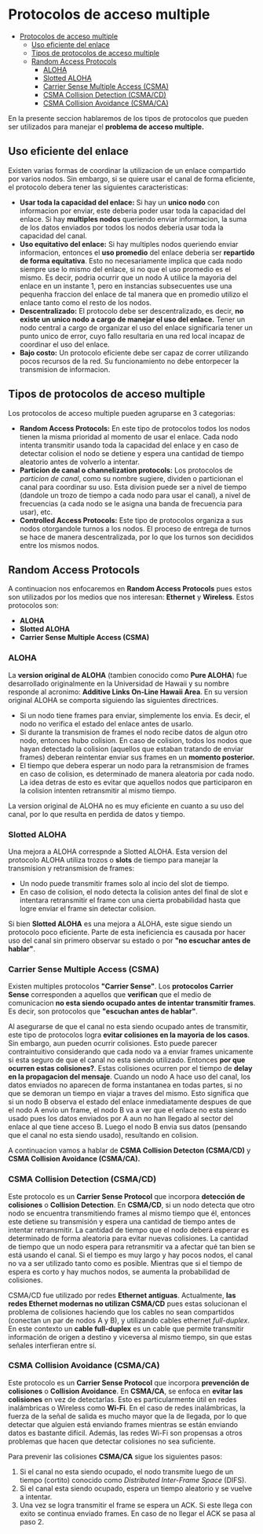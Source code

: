 # Protocolos de acceso multiple

- [Protocolos de acceso multiple](#protocolos-de-acceso-multiple)
  - [Uso eficiente del enlace](#uso-eficiente-del-enlace)
  - [Tipos de protocolos de acceso multiple](#tipos-de-protocolos-de-acceso-multiple)
  - [Random Access Protocols](#random-access-protocols)
    - [ALOHA](#aloha)
    - [Slotted ALOHA](#slotted-aloha)
    - [Carrier Sense Multiple Access (CSMA)](#carrier-sense-multiple-access-csma)
    - [CSMA Collision Detection (CSMA/CD)](#csma-collision-detection-csmacd)
    - [CSMA Collision Avoidance (CSMA/CA)](#csma-collision-avoidance-csmaca)

En la presente seccion hablaremos de los tipos de protocolos que pueden ser utilizados para manejar el **problema de acceso multiple.**

## Uso eficiente del enlace

Existen varias formas de coordinar la utilizacion de un enlace compartido por varios nodos. Sin embargo, si se quiere usar el canal de forma eficiente, el protocolo debera tener las siguientes caracteristicas:

- **Usar toda la capacidad del enlace:** Si hay un **unico nodo** con informacion por enviar, este deberia poder usar toda la capacidad del enlace. Si hay **multiples nodos** queriendo enviar informacion, la suma de los datos enviados por todos los nodos deberia usar toda la capacidad del canal.
- **Uso equitativo del enlace:** Si hay multiples nodos queriendo enviar informacion, entonces el **uso promedio** del enlace deberia ser **repartido de forma equitativa**. Esto no necesariamente implica que cada nodo siempre use lo mismo del enlace, si no que el uso promedio es el mismo. Es decir, podria ocurrir que un nodo A utilice la mayoria del enlace en un instante 1, pero en instancias subsecuentes use una pequenha fraccion del enlace de tal manera que en promedio utilizo el enlace tanto como el resto de los nodos.
- **Descentralizado:** El protocolo debe ser descentralizado, es decir, **no existe un unico nodo a cargo de manejar el uso del enlace.** Tener un nodo central a cargo de organizar el uso del enlace significaria tener un punto unico de error, cuyo fallo resultaria en una red local incapaz de coordinar el uso del enlace.
- **Bajo costo:** Un protocolo eficiente debe ser capaz de correr utilizando pocos recursos de la red. Su funcionamiento no debe entorpecer la transmision de informacion.

## Tipos de protocolos de acceso multiple

Los protocolos de acceso multiple pueden agruparse en 3 categorias:

- **Random Access Protocols:** En este tipo de protocolos todos los nodos tienen la misma prioridad al momento de usar el enlace. Cada nodo intenta transmitir usando toda la capacidad del enlace y en caso de detectar colision el nodo se detiene y espera una cantidad de tiempo aleatorio antes de volverlo a intentar.
- **Particion de canal o channelization protocols:** Los protocolos de *particion de canal*, como su nombre sugiere, dividen o particionan el canal para coordinar su uso. Esta division puede ser a nivel de tiempo (dandole un trozo de tiempo a cada nodo para usar el canal), a nivel de frecuencias (a cada nodo se le asigna una banda de frecuencia para usar), etc.
- **Controlled Access Protocols:** Este tipo de protocolos organiza a sus nodos otorgandole turnos a los nodos. El proceso de entrega de turnos se hace de manera descentralizada, por lo que los turnos son decididos entre los mismos nodos.

## Random Access Protocols

A continuacion nos enfocaremos en **Random Access Protocols** pues estos son utilizados por los medios que nos interesan: **Ethernet** y **Wireless**. Estos protocolos son:

- **ALOHA**
- **Slotted ALOHA**
- **Carrier Sense Multiple Access (CSMA)**

### ALOHA

La **version original de ALOHA** (tambien conocido como **Pure ALOHA**) fue desarrollado originalmente en la Universidad de Hawaii y su nombre responde al acronimo: **Additive Links On-Line Hawaii Area**. En su version original ALOHA se comporta siguiendo las siguientes directrices.

- Si un nodo tiene frames para enviar, simplemente los envia. Es decir, el nodo no verifica el estado del enlace antes de usarlo.
- Si durante la transmision de frames el nodo recibe datos de algun otro nodo, entonces hubo colision. En caso de colision, todos los nodos que hayan detectado la colision (aquellos que estaban tratando de enviar frames) deberan reintentar enviar sus frames en un **momento posterior.**
- El tiempo que debera esperar un nodo para la retransmision de frames en caso de colision, es determinado de manera aleatoria por cada nodo. La idea detras de esto es evitar que aquellos nodos que participaron en la colision intenten retransmitir al mismo tiempo.

La version original de ALOHA no es muy eficiente en cuanto a su uso del canal, por lo que resulta en perdida de datos y tiempo.

### Slotted ALOHA

Una mejora a ALOHA correspnde a Slotted ALOHA. Esta version del protocolo ALOHA utiliza trozos o **slots** de tiempo para manejar la transmision y retransmision de frames:

- Un nodo puede transmitir frames solo al incio del slot de tiempo.
- En caso de colision, el nodo detecta la colision antes del final de slot e intentara retransmitir el frame con una cierta probabilidad hasta que logre enviar el frame sin detectar colision.

Si bien **Slotted ALOHA** es una mejora a ALOHA, este sigue siendo un protocolo poco eficiente. Parte de esta ineficiencia es causada por hacer uso del canal sin primero observar su estado o por **"no escuchar antes de hablar"**.

### Carrier Sense Multiple Access (CSMA)

Existen multiples protocolos **"Carrier Sense"**. Los **protocolos Carrier Sense** corresponden a aquellos que **verifican** que el medio de comunicacion **no esta siendo ocupado antes de intentar transmitir frames**. Es decir, son protocolos que **"escuchan antes de hablar"**.

Al asegurarse de que el canal no esta siendo ocupado antes de transmitir, este tipo de protocolos logra **evitar colisiones en la mayoria de los casos**. Sin embargo, aun pueden ocurrir colisiones. Esto puede parecer contraintuitivo considerando que cada nodo va a enviar frames unicamente si esta seguro de que el canal no esta siendo utilizado. Entonces **por que ocurren estas colisiones?**. Estas colisiones ocurren por el tiempo de **delay en la propagacion del mensaje**. Cuando un nodo A hace uso del canal, los datos enviados no aparecen de forma instantanea en todas partes, si no que se demoran un tiempo en viajar a traves del mismo. Esto significa que si un nodo B observa el estado del enlace inmediatamente despues de que el nodo A envio un frame, el nodo B va a ver que el enlace no esta siendo usado pues los datos enviados por A aun no han llegado al sector del enlace al que tiene acceso B. Luego el nodo B envia sus datos (pensando que el canal no esta siendo usado), resultando en colision.

A continuacion vamos a hablar de **CSMA Collision Detecton (CSMA/CD)** y **CSMA Collision Avoidance (CSMA/CA).**

### CSMA Collision Detection (CSMA/CD)

Este protocolo es un **Carrier Sense Protocol** que incorpora **detección de colisiones** o **Collision Detection**. En **CSMA/CD**, si un nodo detecta que otro nodo se encuentra transmitiendo frames al mismo tiempo que él, entonces este detiene su transmisión y espera una cantidad de tiempo antes de intentar retransmitir. La cantidad de tiempo que el nodo deberá esperar es determinado de forma aleatoria para evitar nuevas colisiones. La cantidad de tiempo que un nodo espera para retransmitir va a afectar qué tan bien se está usando el canal. Si el tiempo es muy largo y hay pocos nodos, el canal no va a ser utilizado tanto como es posible. Mientras que si el tiempo de espera es corto y hay muchos nodos, se aumenta la probabilidad de colisiones.

CSMA/CD fue utilizado por redes **Ethernet antiguas**. Actualmente, **las redes Ethernet modernas no utilizan CSMA/CD** pues estas solucionan el problema de colisiones haciendo que los cables no sean compartidos (conectan un par de nodos A y B), y utilizando cables ethernet *full-duplex*. En este contexto un **cable full-duplex** es un cable que permite transmitir información de origen a destino y viceversa al mismo tiempo, sin que estas señales interfieran entre sí.

### CSMA Collision Avoidance (CSMA/CA)

Este protocolo es un **Carrier Sense Protocol** que incorpora **prevención de colisiones** o **Collision Avoidance**. En **CSMA/CA**, se enfoca en **evitar las colisiones** en vez de detectarlas. Esto es particularmente útil en redes inalámbricas o Wireless como **Wi-Fi**. En el caso de redes inalámbricas, la fuerza de la señal de salida es mucho mayor que la de llegada, por lo que detectar que alguien está enviando frames mientras se están enviando datos es bastante difícil. Además, las redes Wi-Fi son propensas a otros problemas que hacen que detectar colisiones no sea suficiente.

Para prevenir las colisiones **CSMA/CA** sigue los siguientes pasos:

1. Si el canal no esta siendo ocupado, el nodo transmite luego de un tiempo (cortito) conocido como *Distributed Inter-Frame Space* (DIFS).
2. Si el canal esta siendo ocupado, espera un tiempo aleatorio y se vuelve a intentar.
3. Una vez se logra transmitir el frame se espera un ACK. Si este llega con exito se continua enviado frames. En caso de no llegar el ACK se pasa al paso 2.
